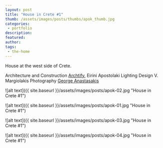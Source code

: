 ```yaml
---
layout: post
title: "House in Crete #1"
thumb: /assets/images/posts/thumbs/apok_thumb.jpg
categories:
 - portfolio
description:
featured:
author: 
tags:
 - the-home
---
```


Ηouse at the west side of Crete.

<p class="credits">
    <span class="title">Architecture and Construction</span>
        <span class="contributor"><a href="https://www.archtify.com/">Archtify</a>, Eirini Apostolaki</span>
    <span class="title">Lighting Design</span>
        <span class="contributor">V. Margiolakis</span>
    <span class="title">Photography</span>
        <span class="contributor"><a href="http://georgeanastasakis.com">George Anastasakis</a></span>
</p>

![alt text]({{ site.baseurl }}/assets/images/posts/apok-02.jpg "House in Crete #1")

![alt text]({{ site.baseurl }}/assets/images/posts/apok-01.jpg "House in Crete #1")

![alt text]({{ site.baseurl }}/assets/images/posts/apok-03.jpg "House in Crete #1")

![alt text]({{ site.baseurl }}/assets/images/posts/apok-04.jpg "House in Crete #1")
